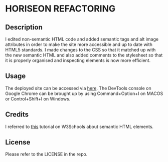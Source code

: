 # HORISEON REFACTORING

## Description

I edited non-semantic HTML code and added semantic tags and alt image attributes in order to make the site more accessible and up to date with HTML5 standards. I made changes to the CSS so that it matched up with the new semantic HTML and also added comments to the stylesheet so that it is properly organised and inspecting elements is now more efficient. 

## Usage

The deployed site can be accessed via [here](https://skechekar.github.io/horiseon-refactoring/). The DevTools console on Google Chrome can be brought up by using Command+Option+I on MACOS or Control+Shift+I on Windows. 

## Credits

I referred to [this](https://www.w3schools.com/html/html5_semantic_elements.asp) tutorial on W3Schools about semantic HTML elements. 

## License

Please refer to the LICENSE in the repo.

